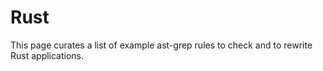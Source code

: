 # Rust

This page curates a list of example ast-grep rules to check and to rewrite Rust applications.

<!--@include: ./avoid-duplicated-exports.md-->
<!--@include: ./boshen-footgun.md-->
<!--@include: ./get-digit-count-in-usize.md-->
<!--@include: ./rewrite-indoc-macro.md-->
